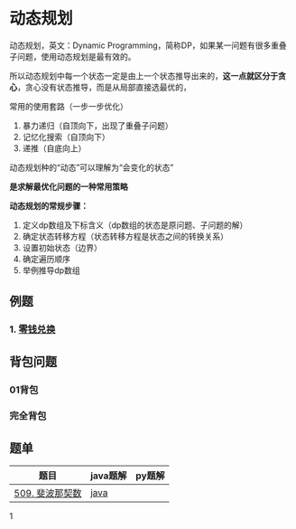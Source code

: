 # 动态规划
动态规划，英文：Dynamic Programming，简称DP，如果某一问题有很多重叠子问题，使用动态规划是最有效的。

所以动态规划中每一个状态一定是由上一个状态推导出来的，**这一点就区分于贪心**，贪心没有状态推导，而是从局部直接选最优的，

常用的使用套路（一步一步优化）
1. 暴力递归（自顶向下，出现了重叠子问题）
2. 记忆化搜索（自顶向下）
3. 递推（自底向上）

动态规划种的“动态”可以理解为“会变化的状态”

**是求解最优化问题的一种常用策略**

**动态规划的常规步骤：**
1. 定义dp数组及下标含义（dp数组的状态是原问题、子问题的解） 
2. 确定状态转移方程（状态转移方程是状态之间的转换关系） 
3. 设置初始状态（边界）
4. 确定遍历顺序
5. 举例推导dp数组

## 例题
### 1. [零钱兑换](https://leetcode.cn/problems/coin-change/description/)

## 背包问题

### 01背包



### 完全背包

## 题单
| 题目   | java题解   | py题解                                     |
|------|----------|------------------------------------------|
| [509. 斐波那契数](https://leetcode.cn/problems/fibonacci-number/description/) | [java](https://github.com/CoderLiLe/hello-algo/blob/master/codes/java/22-%E5%8A%A8%E6%80%81%E8%A7%84%E5%88%92/src/com/lile/_509%E6%96%90%E6%B3%A2%E9%82%A3%E5%A5%91.java) |

1

